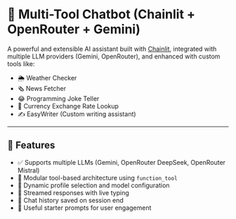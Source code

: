 # 🧠 Multi-Tool Chatbot (Chainlit + OpenRouter + Gemini)

A powerful and extensible AI assistant built with [Chainlit](https://www.chainlit.io/), integrated with multiple LLM providers (Gemini, OpenRouter), and enhanced with custom tools like:

- 🌦️ Weather Checker  
- 🗞️ News Fetcher  
- 😂 Programming Joke Teller  
- 💱 Currency Exchange Rate Lookup  
- ✍️ EasyWriter (Custom writing assistant)

---

## 🚀 Features

- ✅ Supports multiple LLMs (Gemini, OpenRouter DeepSeek, OpenRouter Mistral)
- 🔧 Modular tool-based architecture using `function_tool`
- 🧠 Dynamic profile selection and model configuration
- 💬 Streamed responses with live typing
- 🧾 Chat history saved on session end
- 🎯 Useful starter prompts for user engagement
